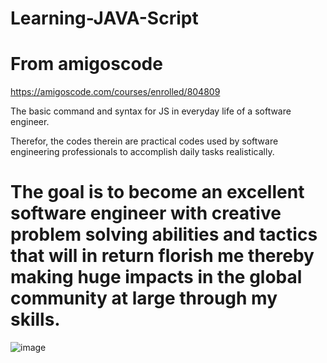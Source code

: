 # Learning-JAVA-Script
# From amigoscode 

https://amigoscode.com/courses/enrolled/804809

The basic command and syntax for JS in everyday life of a software engineer.

Therefor, the codes therein are practical codes used by software engineering professionals to accomplish daily tasks realistically.

# The goal is to become an excellent software engineer with creative problem solving abilities and tactics that will in return florish me thereby making huge impacts in the global community at large through my skills.

![image](https://user-images.githubusercontent.com/107305274/209966311-849a1acd-e9c3-4373-aa83-334e3580dbe5.png)
